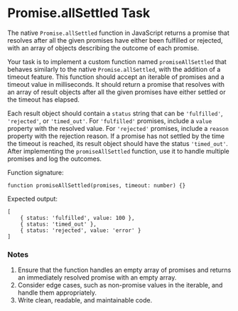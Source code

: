 # Promise.allSettled Task

The native `Promise.allSettled` function in JavaScript returns a promise that resolves after all the given promises have either been fulfilled or rejected, with an array of objects describing the outcome of each promise.

Your task is to implement a custom function named `promiseAllSettled` that behaves similarly to the native `Promise.allSettled`, with the addition of a timeout feature. This function should accept an iterable of promises and a timeout value in milliseconds. It should return a promise that resolves with an array of result objects after all the given promises have either settled or the timeout has elapsed.

Each result object should contain a `status` string that can be `'fulfilled'`, `'rejected'`, or `'timed_out'`. 
For `'fulfilled'` promises, include a `value` property with the resolved value. For `'rejected'` promises, include a `reason` property with the rejection reason. If a promise has not settled by the time the timeout is reached, its result object should have the status `'timed_out'`.
After implementing the `promiseAllSettled` function, use it to handle multiple promises and log the outcomes.


Function signature:
```
function promiseAllSettled(promises, timeout: number) {}
```

Expected output:
```
[
    { status: 'fulfilled', value: 100 },
    { status: 'timed_out' },
    { status: 'rejected', value: 'error' }
]
```

### Notes

1. Ensure that the function handles an empty array of promises and returns an immediately resolved promise with an empty array.
2. Consider edge cases, such as non-promise values in the iterable, and handle them appropriately.
3. Write clean, readable, and maintainable code.